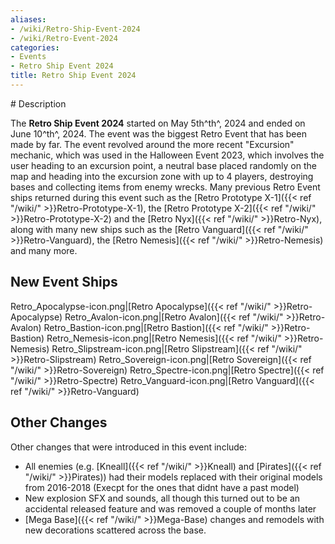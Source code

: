 ```yaml
---
aliases:
- /wiki/Retro-Ship-Event-2024
- /wiki/Retro-Event-2024
categories:
- Events
- Retro Ship Event 2024
title: Retro Ship Event 2024
---
```


<div class="TDiv">
# Description

The **Retro Ship Event 2024** started on May 5th^th^, 2024 and ended on June 10^th^, 2024. The event was the biggest Retro Event that has been made by far. The event revolved around the more recent "Excursion" mechanic, which was used in the Halloween Event 2023, which involves the user heading to an excursion point, a neutral base placed randomly on the map and heading into the excursion zone with up to 4 players, destroying bases and collecting items from enemy wrecks. Many previous Retro Event ships returned during this event such as the [Retro Prototype X-1]({{< ref "/wiki/" >}}Retro-Prototype-X-1), the [Retro Prototype X-2]({{< ref "/wiki/" >}}Retro-Prototype-X-2) and the [Retro Nyx]({{< ref "/wiki/" >}}Retro-Nyx), along with many new ships such as the [Retro Vanguard]({{< ref "/wiki/" >}}Retro-Vanguard), the [Retro Nemesis]({{< ref "/wiki/" >}}Retro-Nemesis) and many more.

## New Event Ships 

Retro_Apocalypse-icon.png|[Retro Apocalypse]({{< ref "/wiki/" >}}Retro-Apocalypse) Retro_Avalon-icon.png|[Retro Avalon]({{< ref "/wiki/" >}}Retro-Avalon) Retro_Bastion-icon.png|[Retro Bastion]({{< ref "/wiki/" >}}Retro-Bastion) Retro_Nemesis-icon.png|[Retro Nemesis]({{< ref "/wiki/" >}}Retro-Nemesis) Retro_Slipstream-icon.png|[Retro Slipstream]({{< ref "/wiki/" >}}Retro-Slipstream) Retro_Sovereign-icon.png|[Retro Sovereign]({{< ref "/wiki/" >}}Retro-Sovereign) Retro_Spectre-icon.png|[Retro Spectre]({{< ref "/wiki/" >}}Retro-Spectre) Retro_Vanguard-icon.png|[Retro Vanguard]({{< ref "/wiki/" >}}Retro-Vanguard)

## Other Changes 

Other changes that were introduced in this event include:

- All enemies (e.g. [Kneall]({{< ref "/wiki/" >}}Kneall) and [Pirates]({{< ref "/wiki/" >}}Pirates)) had their models replaced with their original models from 2016-2018 (Execpt for the ones that didnt have a past model)
- New explosion SFX and sounds, all though this turned out to be an accidental released feature and was removed a couple of months later
- [Mega Base]({{< ref "/wiki/" >}}Mega-Base) changes and remodels with new decorations scattered across the base.
  </div>